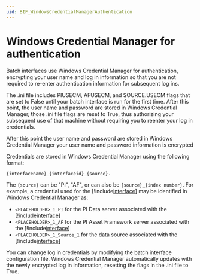 ```yaml
---
uid: BIF_WindowsCredentialManagerAuthentication
---
```


# Windows Credential Manager for authentication

<!-- Update topic for specific interface -->

Batch interfaces use Windows Credential Manager for authentication, encrypting your user name and log in information so that you are not required to re-enter authentication information for subsequent log ins.

The .ini file includes PIUSECM, AFUSECM, and SOURCE.USECM flags that are set to False until your batch interface is run for the first time. After this point, the user name and password are stored in Windows Credential Manager, those .ini file flags are reset to True, thus authorizing your subsequent use of that machine without requiring you to reenter your log in credentials.

After this point the user name and password are stored in Windows Credential Manager your user name and password information is encrypted

Credentials are stored in Windows Credential Manager using the following format:

```text
{interfacename}_{interfaceid}_{source}.
```

The `{source}` can be "PI", "AF", or can also be `{source}_{index number}`. For example, a credential used for the [!include[interface](../includes/product-short.md)] may be identified in Windows Credential Manager as:

<!-- Update <PLACHOLDERS> for interface -->

* `<PLACEHOLDER>_1_PI` for the PI Data server associated with the [!include[interface](../includes/product-short.md)]
* `<PLACEHOLDER>_1_AF` for the PI Asset Framework server associated with the [!include[interface](../includes/product-short.md)]
* `<PLACEHOLDER>_1_Source_1` for the data source associated with the [!include[interface](../includes/product-short.md)]

You can change log in credentials by modifying the batch interface configuration file. Windows Credential Manager automatically updates with the newly encrypted log in information, resetting the flags in the .ini file to True.
